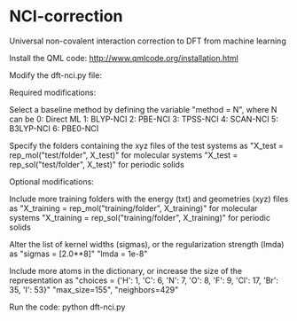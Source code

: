 # NCI-correction
Universal non-covalent interaction correction to DFT from machine learning

Install the QML code:
http://www.qmlcode.org/installation.html

Modify the dft-nci.py file:

Required modifications:

Select a baseline method by defining the variable "method = N", where N can be
0: Direct ML
1: BLYP-NCI
2: PBE-NCI
3: TPSS-NCI
4: SCAN-NCI
5: B3LYP-NCI
6: PBE0-NCI

Specify the folders containing the xyz files of the test systems as
"X_test = rep_mol("test/folder", X_test)" for molecular systems
"X_test = rep_sol("test/folder", X_test)" for periodic solids

Optional modifications:

Include more training folders with the energy (txt) and geometries (xyz) files as
"X_training = rep_mol("training/folder", X_training)" for molecular systems
"X_training = rep_sol("training/folder", X_training)" for periodic solids

Alter the list of kernel widths (sigmas), or the regularization strength (lmda) as
"sigmas = [2.0**8]"
"lmda = 1e-8"

Include more atoms in the dictionary, or increase the size of the representation as
"choices = {'H': 1, 'C': 6, 'N': 7, 'O': 8, 'F': 9, 'Cl': 17, 'Br': 35, 'I': 53}"
"max_size=155", "neighbors=429"

Run the code:
python dft-nci.py
